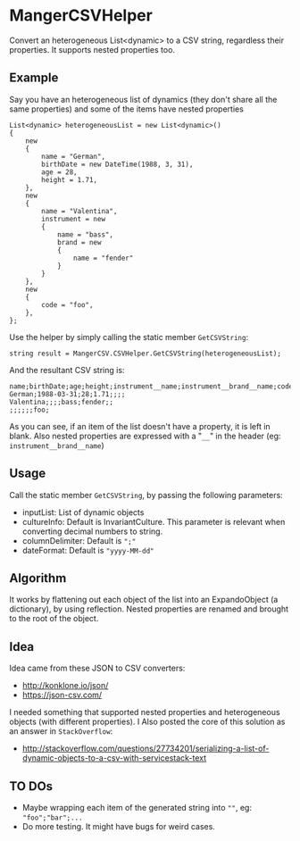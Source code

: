 # MangerCSVHelper
Convert an heterogeneous List&lt;dynamic> to a CSV string, regardless their properties. It supports nested properties too.

## Example

Say you have an heterogeneous list of dynamics (they don't share all the same properties) and some of the items have nested properties

    List<dynamic> heterogeneousList = new List<dynamic>()
    {
        new 
        {
            name = "German",
            birthDate = new DateTime(1988, 3, 31),
            age = 28,
            height = 1.71,
        },
        new 
        {
            name = "Valentina",
            instrument = new
            {
                name = "bass",
                brand = new 
                {
                    name = "fender"
                }
            }
        },
        new 
        {
            code = "foo",
        },
    };
    
Use the helper by simply calling the static member `GetCSVString`:

    string result = MangerCSV.CSVHelper.GetCSVString(heterogeneousList);

And the resultant CSV string is:

    name;birthDate;age;height;instrument__name;instrument__brand__name;code
    German;1988-03-31;28;1.71;;;;
    Valentina;;;;bass;fender;;
    ;;;;;;foo;
    
As you can see, if an item of the list doesn't have a property, it is left in blank. Also nested properties are expressed with a "`__`" in the header (eg: `instrument__brand__name`)

## Usage

Call the static member `GetCSVString`, by passing the following parameters:

* inputList: List of dynamic objects
* cultureInfo: Default is InvariantCulture. This parameter is relevant when converting decimal numbers to string.
* columnDelimiter: Default is `";"`
* dateFormat: Default is `"yyyy-MM-dd"`

## Algorithm

It works by flattening out each object of the list into an ExpandoObject (a dictionary), by using reflection. Nested properties are renamed and brought to the root of the object.

## Idea

Idea came from these JSON to CSV converters:

* http://konklone.io/json/
* https://json-csv.com/

I needed something that supported nested properties and heterogeneous objects (with different properties). I Also posted the core of this solution as an answer in `StackOverflow`:

* http://stackoverflow.com/questions/27734201/serializing-a-list-of-dynamic-objects-to-a-csv-with-servicestack-text

## TO DOs

* Maybe wrapping each item of the generated string into `""`, eg: `"foo";"bar";...`
* Do more testing. It might have bugs for weird cases.

